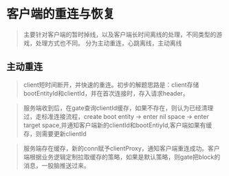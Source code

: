 # 客户端的重连与恢复

>主要针对客户端的暂时掉线，以及客户端长时间离线的处理，不同类型的游戏，处理方式也不同。
分为主动重连，心跳离线，主动离线

## 主动重连

>client短时间断开，并快速的重连。初步的解题思路是：client存储bootEntityId和clientId，并在首次连接时，存入请求header。

>服务端收到后，在gate查询clientId缓存，如果不存在，则认为已经清理过，走标准连接流程，create boot entity -> enter nil space -> enter target space,并通知客户端新的clientId和bootEntiyId,客户端如果有缓存，则需要更新clientId 

> 服务端存在缓存，新的conn赋予clientProxy，通知客户端重连成功。客户端根据业务逻辑定制拉取缓存的策略，如果是默认策略，则gate把block的消息，一股脑推送过来。


